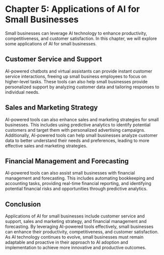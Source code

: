 Chapter 5: Applications of AI for Small Businesses
==================================================

Small businesses can leverage AI technology to enhance productivity, competitiveness, and customer satisfaction. In this chapter, we will explore some applications of AI for small businesses.

Customer Service and Support
----------------------------

AI-powered chatbots and virtual assistants can provide instant customer service interactions, freeing up small business employees to focus on higher-level tasks. These tools can also help small businesses provide personalized support by analyzing customer data and tailoring responses to individual needs.

Sales and Marketing Strategy
----------------------------

AI-powered tools can also enhance sales and marketing strategies for small businesses. This includes using predictive analytics to identify potential customers and target them with personalized advertising campaigns. Additionally, AI-powered tools can help small businesses analyze customer data to better understand their needs and preferences, leading to more effective sales and marketing strategies.

Financial Management and Forecasting
------------------------------------

AI-powered tools can also assist small businesses with financial management and forecasting. This includes automating bookkeeping and accounting tasks, providing real-time financial reporting, and identifying potential financial risks and opportunities through predictive analytics.

Conclusion
----------

Applications of AI for small businesses include customer service and support, sales and marketing strategy, and financial management and forecasting. By leveraging AI-powered tools effectively, small businesses can enhance their productivity, competitiveness, and customer satisfaction. As AI technology continues to evolve, small businesses must remain adaptable and proactive in their approach to AI adoption and implementation to achieve more innovative and productive outcomes.
